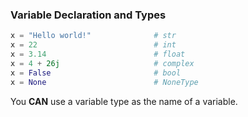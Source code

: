 ### Variable Declaration and Types

```python [0|2-3|4|5|6]
x = "Hello world!"              # str
x = 22                          # int
x = 3.14                        # float
x = 4 + 26j                     # complex
x = False                       # bool
x = None                        # NoneType
```

You **CAN** use a variable type as the name of a variable.